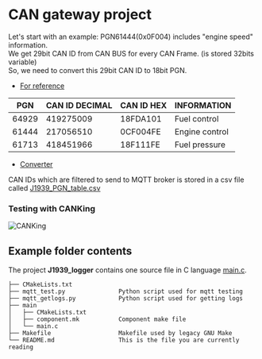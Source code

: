 # CAN gateway project

Let's start with an example: 
PGN61444(0x0F004) includes "engine speed" information.   
We get 29bit CAN ID from CAN BUS for every CAN Frame. (is stored 32bits variable)  
So, we need to convert this 29bit CAN ID to 18bit PGN. 

- [For reference](https://www.csselectronics.com/pages/j1939-explained-simple-intro-tutorial)

| PGN | CAN ID DECIMAL | CAN ID HEX | INFORMATION
| --- | --- | --- | --- | 
| 64929 | 419275009 | 18FDA101 | Fuel control
| 61444 | 217056510 | 0CF004FE | Engine control
| 61713 | 418451966 | 18F111FE | Fuel pressure

- [Converter](https://docs.google.com/spreadsheets/d/10f7-TFU9oViSQZYGFYVPDia2w1hd5eOPMlgJXmx31Lg/edit#gid=1130918092)

CAN IDs which are filtered to send to MQTT broker is stored in a csv file called [J1939_PGN_table.csv](https://github.com/berkeroptoel/J1939_gate/blob/master/J1939_logger/Records/J1939_PGN_table.csv) 

### Testing with CANKing

![CANKing](https://github.com/berkeroptoel/J1939_gate/blob/master/J1939_logger/Records/CANKing.png)

 

## Example folder contents

The project **J1939_logger** contains one source file in C language [main.c](J1939_logger/main/main.c). 

```
├── CMakeLists.txt
├── mqtt_test.py               Python script used for mqtt testing
├── mqtt_getlogs.py            Python script used for getting logs
├── main
│   ├── CMakeLists.txt
│   ├── component.mk           Component make file
│   └── main.c
├── Makefile                   Makefile used by legacy GNU Make
└── README.md                  This is the file you are currently reading
```



